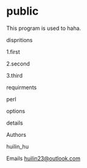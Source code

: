 # public

This program is used to haha.

dispritions  
 
 1.first 
 
 2.second 
 
 3.third

requirments   

 perl

options 
 
 details


Authors  

huilin_hu 


Emails   huilin23@outlook.com
